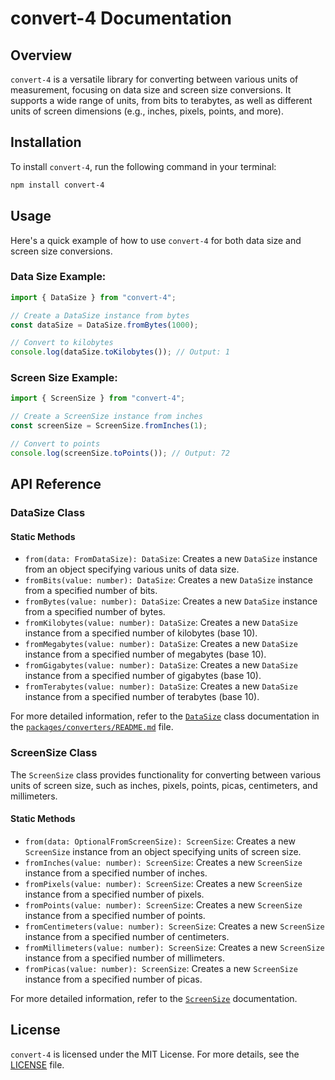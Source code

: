 # convert-4 Documentation

## Overview

`convert-4` is a versatile library for converting between various units of measurement, focusing on data size and screen size conversions. It supports a wide range of units, from bits to terabytes, as well as different units of screen dimensions (e.g., inches, pixels, points, and more).

## Installation

To install `convert-4`, run the following command in your terminal:

```sh
npm install convert-4
```

## Usage

Here's a quick example of how to use `convert-4` for both data size and screen size conversions.

### Data Size Example:

```typescript
import { DataSize } from "convert-4";

// Create a DataSize instance from bytes
const dataSize = DataSize.fromBytes(1000);

// Convert to kilobytes
console.log(dataSize.toKilobytes()); // Output: 1
```

### Screen Size Example:

```typescript
import { ScreenSize } from "convert-4";

// Create a ScreenSize instance from inches
const screenSize = ScreenSize.fromInches(1);

// Convert to points
console.log(screenSize.toPoints()); // Output: 72
```

## API Reference

### DataSize Class

#### Static Methods

- `from(data: FromDataSize): DataSize`: Creates a new `DataSize` instance from an object specifying various units of data size.
- `fromBits(value: number): DataSize`: Creates a new `DataSize` instance from a specified number of bits.
- `fromBytes(value: number): DataSize`: Creates a new `DataSize` instance from a specified number of bytes.
- `fromKilobytes(value: number): DataSize`: Creates a new `DataSize` instance from a specified number of kilobytes (base 10).
- `fromMegabytes(value: number): DataSize`: Creates a new `DataSize` instance from a specified number of megabytes (base 10).
- `fromGigabytes(value: number): DataSize`: Creates a new `DataSize` instance from a specified number of gigabytes (base 10).
- `fromTerabytes(value: number): DataSize`: Creates a new `DataSize` instance from a specified number of terabytes (base 10).

For more detailed information, refer to the [`DataSize`](packages/converters/data-size.ts) class documentation in the [`packages/converters/README.md`](packages/converters/README.md) file.

### ScreenSize Class

The `ScreenSize` class provides functionality for converting between various units of screen size, such as inches, pixels, points, picas, centimeters, and millimeters.

#### Static Methods

- `from(data: OptionalFromScreenSize): ScreenSize`: Creates a new `ScreenSize` instance from an object specifying units of screen size.
- `fromInches(value: number): ScreenSize`: Creates a new `ScreenSize` instance from a specified number of inches.
- `fromPixels(value: number): ScreenSize`: Creates a new `ScreenSize` instance from a specified number of pixels.
- `fromPoints(value: number): ScreenSize`: Creates a new `ScreenSize` instance from a specified number of points.
- `fromCentimeters(value: number): ScreenSize`: Creates a new `ScreenSize` instance from a specified number of centimeters.
- `fromMillimeters(value: number): ScreenSize`: Creates a new `ScreenSize` instance from a specified number of millimeters.
- `fromPicas(value: number): ScreenSize`: Creates a new `ScreenSize` instance from a specified number of picas.

For more detailed information, refer to the [`ScreenSize`](doc/screen-size.md) documentation.

## License

`convert-4` is licensed under the MIT License. For more details, see the [LICENSE](LICENSE) file.
